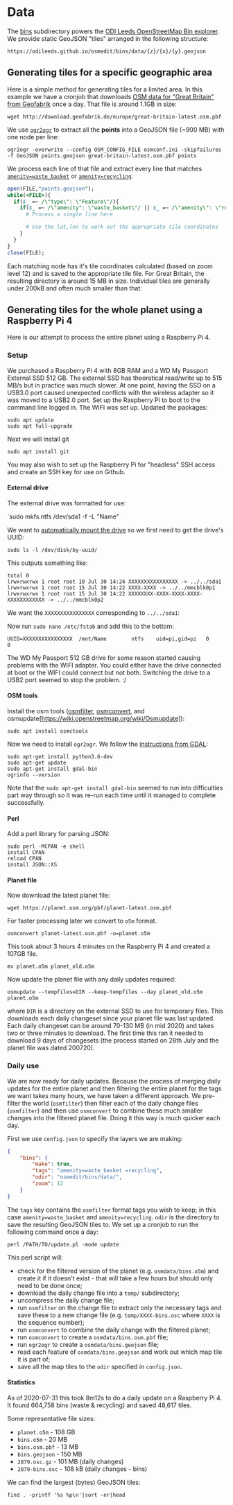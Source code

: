 # Data

The [bins](bins/) subdirectory powers the [ODI Leeds OpenStreetMap Bin explorer](https://odileeds.github.io/osmedit/bins/). We provide static GeoJSON "tiles" arranged in the following structure:

`https://odileeds.github.io/osmedit/bins/data/{z}/{x}/{y}.geojson`



## Generating tiles for a specific geographic area

Here is a simple method for generating tiles for a limited area. In this example we have a cronjob that downloads [OSM data for "Great Britain" from Geofabrik](http://download.geofabrik.de/europe/great-britain.html) once a day. That file is around 1.1GB in size:

`wget http://download.geofabrik.de/europe/great-britain-latest.osm.pbf`

We use [`ogr2ogr`](https://gdal.org/programs/ogr2ogr.html) to extract all the __points__ into a GeoJSON file (~900 MB) with one node per line:

`ogr2ogr -overwrite --config OSM_CONFIG_FILE osmconf.ini -skipfailures -f GeoJSON points.geojson great-britain-latest.osm.pbf points`

We process each line of that file and extract every line that matches [`amenity=waste_basket`](https://wiki.openstreetmap.org/wiki/Tag:amenity%3Dwaste_basket) or [`amenity=recycling`](https://wiki.openstreetmap.org/wiki/Tag:amenity%3Drecycling).

```perl
open(FILE,"points.geojson");
while(<FILE>){
  if($_ =~ /\"type\": \"Feature\"/){
    if($_ =~ /\"amenity": \"waste_basket\"/ || $_ =~ /\"amenity\": \"recycling\"/){
      # Process a single line here

      # Use the lat,lon to work out the appropriate tile coordinates
    }
  }
}
close(FILE);
```

Each matching node has it's tile coordinates calculated (based on zoom level 12) and is saved to the appropriate tile file. For Great Britain, the resulting directory is around 15 MB in size. Individual tiles are generally under 200kB and often much smaller than that:



## Generating tiles for the whole planet using a Raspberry Pi 4

Here is our attempt to process the entire planet using a Raspberry Pi 4.

### Setup

We purchased a Raspberry Pi 4 with 8GB RAM and a WD My Passport External SSD 512 GB. The external SSD has theoretical read/write up to 515 MB/s but in practice was much slower. At one point, having the SSD on a USB3.0 port caused unexpected conflicts with the wireless adapter so it was moved to a USB2.0 port. Set up the Raspberry Pi to boot to the command line logged in. The WIFI was set up. Updated the packages:

```
sudo apt update
sudo apt full-upgrade
```

Next we will install git

`sudo apt install git`

You may also wish to set up the Raspberry Pi for "headless" SSH access and create an SSH key for use on Github.

#### External drive

The external drive was formatted for use:

`sudo mkfs.ntfs /dev/sda1 -f -L "Name"

We want to [automatically mount the drive](https://raspberrytips.com/mount-usb-drive-raspberry-pi/) so we first need to get the drive's UUID:

`sudo ls -l /dev/disk/by-uuid/`

This outputs something like:

```
total 0
lrwxrwxrwx 1 root root 10 Jul 30 14:24 XXXXXXXXXXXXXXXX -> ../../sda1
lrwxrwxrwx 1 root root 15 Jul 30 14:22 XXXX-XXXX -> ../../mmcblk0p1
lrwxrwxrwx 1 root root 15 Jul 30 14:22 XXXXXXXX-XXXX-XXXX-XXXX-XXXXXXXXXXXX -> ../../mmcblk0p2
```

We want the `XXXXXXXXXXXXXXXX` corresponding to `../../sda1`:

Now run `sudo nano /etc/fstab` and add this to the bottom:

`UUID=XXXXXXXXXXXXXXXX  /mnt/Name        ntfs    uid=pi,gid=pi   0       0`

The WD My Passport 512 GB drive for some reason started causing problems with the WIFI adapter. You could either have the drive connected at boot or the WIFI could connect but not both. Switching the drive to a USB2 port seemed to stop the problem. :/


#### OSM tools

Install the osm tools ([osmfilter](https://wiki.openstreetmap.org/wiki/Osmfilter), [osmconvert](https://wiki.openstreetmap.org/wiki/Osmconvert), and osmupdate[https://wiki.openstreetmap.org/wiki/Osmupdate]):

`sudo apt install osmctools`

Now we need to install `ogr2ogr`. We follow the [instructions from GDAL](https://mothergeo-py.readthedocs.io/en/latest/development/how-to/gdal-ubuntu-pkg.html):

```
sudo apt-get install python3.6-dev
sudo apt-get update
sudo apt-get install gdal-bin
ogrinfo --version
```

Note that the `sudo apt-get install gdal-bin` seemed to run into difficulties part way through so it was re-run each time until it managed to complete successfully.

#### Perl


Add a perl library for parsing JSON:

```
sudo perl -MCPAN -e shell
install CPAN
reload CPAN
install JSON::XS
```

#### Planet file

Now download the latest planet file:

`wget https://planet.osm.org/pbf/planet-latest.osm.pbf`

For faster processing later we convert to `o5m` format.

`osmconvert planet-latest.osm.pbf -o=planet.o5m`

This took about 3 hours 4 minutes on the Raspberry Pi 4 and created a 107GB file.

`mv planet.o5m planet_old.o5m`

Now update the planet file with any daily updates required:

`osmupdate --tempfiles=DIR --keep-tempfiles --day planet_old.o5m planet.o5m`

where `DIR` is a directory on the external SSD to use for temporary files. This downloads each daily changeset since your planet file was last updated. Each daily changeset can be around 70-130 MB (in mid 2020) and takes two or three minutes to download. The first time this ran it needed to download 9 days of changesets (the process started on 28th July and the planet file was dated 200720).


### Daily use

We are now ready for daily updates. Because the process of merging daily updates for the entire planet and then filtering the entire planet for the tags we want takes many hours, we have taken a different approach. We pre-filter the world (`osmfilter`) then filter each of the daily change files (`osmfilter`) and then use `osmconvert` to combine these much smaller changes into the filtered planet file. Doing it this way is much quicker each day.

First we use `config.json` to specify the layers we are making:

```json
{
	"bins": {
		"make": true,
		"tags": "amenity=waste_basket =recycling",
		"odir": "osmedit/bins/data/",
		"zoom": 12
	}
}
```

The `tags` key contains the `osmfilter` format tags you wish to keep; in this case `amenity=waste_basket` and `amenity=recycling`. `odir` is the directory to save the resulting GeoJSON tiles to. We set up a cronjob to run the following command once a day:

`perl /PATH/TO/update.pl -mode update`

This perl script will:

* check for the filtered version of the planet (e.g. `osmdata/bins.o5m`) and create it if it doesn't exist - that will take a few hours but should only need to be done once;
* download the daily change file into a `temp/` subdirectory;
* uncompress the daily change file;
* run `osmfilter` on the change file to extract only the necessary tags and save these to a new change file (e.g. `temp/XXXX-bins.osc` where `XXXX` is the sequence number);
* run `osmconvert` to combine the daily change with the filtered planet;
* run `osmconvert` to create a `osmdata/bins.osm.pbf` file;
* run `ogr2ogr` to create a `osmdata/bins.geojson` file;
* read each feature of `osmdata/bins.geojson` and work out which map tile it is part of;
* save all the map tiles to the `odir` specified in `config.json`.


#### Statistics

As of 2020-07-31 this took 8m12s to do a daily update on a Raspberry Pi 4. It found 664,758 bins (waste & recycling) and saved 48,617 tiles. 

Some representative file sizes:

* `planet.o5m` - 108 GB
* `bins.o5m` - 20 MB
* `bins.osm.pbf` - 13 MB
* `bins.geojson` - 150 MB
* `2879.osc.gz` - 101 MB (daily changes)
* `2879-bins.osc` - 108 kB (daily changes - bins)

We can find the largest (bytes) GeoJSON tiles:

`find . -printf '%s %p\n'|sort -nr|head`
